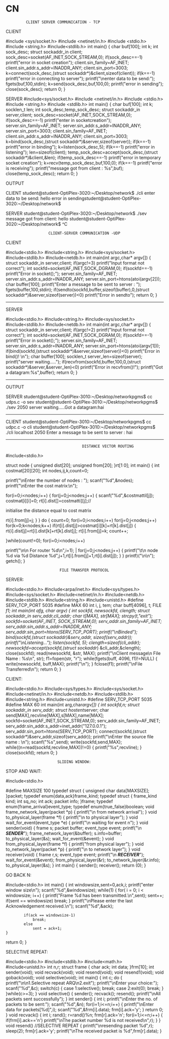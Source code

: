 # CN
		     CLIENT SERVER COMMUNICATION - TCP

CLIENT

#include <sys/socket.h>
#include <netinet/in.h>
#include <stdio.h>
#include <string.h>
#include<stdlib.h>
int main()
{
char buf[100];
int k;
int sock_desc;
struct sockaddr_in client;
sock_desc=socket(AF_INET,SOCK_STREAM,0);
if(sock_desc==-1)
printf("error in socket creation");
client.sin_family=AF_INET;
client.sin_addr.s_addr=INADDR_ANY;
client.sin_port=3003;
k=connect(sock_desc,(struct sockaddr*)&client,sizeof(client));
if(k==-1)
printf("error in connecting to server");
printf("\nenter data to be send:");
fgets(buf,100,stdin);
k=send(sock_desc,buf,100,0);
printf("error in sending");
close(sock_desc);
return 0;
}


SERVER
#include<sys/socket.h>
#include <netinet/in.h>
#include <stdio.h>
#include <string.h>
#include <stdlib.h>
int main()
{
char buf[100];
int k;
socklen_t len;
int sock_desc,temp_sock_desc;
struct sockaddr_in server,client;
sock_desc=socket(AF_INET,SOCK_STREAM,0);
if(sock_desc==-1)
printf("enter in socketcreation");
server.sin_family=AF_INET;
server.sin_addr.s_addr=INADDR_ANY;
server.sin_port=3003;
client.sin_family=AF_INET;
client.sin_addr.s_addr=INADDR_ANY;
client.sin_port=3003;
k=bind(sock_desc,(struct sockaddr*)&server,sizeof(server));
if(k==-1)
printf("error in binding");
k=listen(sock_desc,5);
if(k==-1)
printf("error in listening");
len=sizeof(client);
temp_sock_desc=accept(sock_desc,(struct sockaddr*)&client,&len);
if(temp_sock_desc==-1)
printf("error in temporary socket creation");
k=recv(temp_sock_desc,buf,100,0);
if(k==-1)
printf("error is receiving");
printf("message got from client : %s",buf);
close(temp_sock_desc);
return 0;
}

OUTPUT

CLIENT
student@student-OptiPlex-3020:~/Desktop/network$ ./cli
enter data to be send: hello
error in sendingstudent@student-OptiPlex-3020:~/Desktop/network$

SERVER
student@student-OptiPlex-3020:~/Desktop/network$ ./sev
message got from client: hello
student@student-OptiPlex-3020:~/Desktop/network$ ^C


                       CLIENT-SERVER COMMUNICATION -UDP
                                                                                          
CLIENT

#include<stdio.h>
#include<string.h>
#include<sys/socket.h>
#include<stdlib.h>
#include<netdb.h>
int main(int argc,char* argv[])
{
    struct sockaddr_in server,client;
    if(argc!=3)
    printf("Input format not correct");
    int sockfd=socket(AF_INET,SOCK_DGRAM,0);
    if(sockfd==-1)
    printf("Error in socket();");
    server.sin_family=AF_INET;
    server.sin_addr.s_addr=INADDR_ANY;
    server.sin_port=htons(atoi(argv[2]));
    char buffer[100];
    printf("Enter a message to be sent to server : ");
    fgets(buffer,100,stdin);
    if(sendto(sockfd,buffer,sizeof(buffer),0,(struct sockaddr*)&server,sizeof(server))<0)
    printf("Error in sendto");
    return 0;
}

********************************************************************************

SERVER


#include<stdio.h>
#include<string.h>
#include<sys/socket.h>
#include<stdlib.h>
#include<netdb.h>
int main(int argc,char* argv[])
{
    struct sockaddr_in server,client;
    if(argc!=2)
    printf("Input format not correct");
    int sockfd=socket(AF_INET,SOCK_DGRAM,0);
    if(sockfd==-1)
    printf("Error in socket();");
    server.sin_family=AF_INET;
    server.sin_addr.s_addr=INADDR_ANY;
    server.sin_port=htons(atoi(argv[1]));
    if(bind(sockfd,(struct sockaddr*)&server,sizeof(server))<0)
    printf("Error in bind()! \n");
    char buffer[100];
    socklen_t server_len=sizeof(server);
    printf("server waiting.....");
    if(recvfrom(sockfd,buffer,100,0,(struct sockaddr*)&server,&server_len)<0)
    printf("Error in recvfrom()!");
    printf("Got a datagram:%s",buffer);
    return 0;
}

********************************************************************************
OUTPUT

SERVER
student@student-OptiPlex-3010:~/Desktop/networkpgms$ cc udps.c -o sev
student@student-OptiPlex-3010:~/Desktop/networkpgms$ ./sev 2050
server waiting.....Got a datagram:hai

********************************************************************************
CLIENT
student@student-OptiPlex-3010:~/Desktop/networkpgms$ cc udpc.c -o cli
student@student-OptiPlex-3010:~/Desktop/networkpgms$ ./cli localhost 2050
Enter a message to be sent to server : hai

********************************************************************************


                                      DISTANCE VECTOR ROUTING

#include<stdio.h>

struct node
{
unsigned dist[20];
unsigned from[20];
}rt[1 0];
int main()
{
int costmat[20][20];
int nodes,ij,k,count=0;

printf("\nEnter the number of nodes : ");
scanf("%d",&nodes);
printf("\nEnter the cost matrix:\n");

for(i=0;i<nodes;i++)
{
for(j=0;j<nodes;j++)
{
scanf("%d",&costmattil[j]);
costmat[i][i]=0;
rt[i].dist[]=costmatti][j];//
 
initialise the distance equal to cost
matrix


rt{i].from[j]=j;
}
}
do
{
count=0;
for(i=0;i<nodes;i++)
for(j=0;j<nodes;j++)
for(k=0;k<nodes;k++)
if(rt[i].dist[j]>costmat[i][k]+rt|k].dist[j])
{
rt{i].dist[j]=rt[i].dist[k]+rt[k].dist[j];
rt[i].from[j]=k;
count++;

}while(count!=0);
for(i=0;i<nodes;i++)

printf("\n\n For router
%d\n",i+1); |
for(j=0;j<nodes;j++)
{
printf("\t\n node %d via %d Distance %d",j+1,rt[i].from[j]+1,rt[i].dist[j]);
}
}
printf)("\n\n");
getch();
}


                            FILE TRANSFER PROTOCOL
			    
SERVER:

#include<stdio.h>
#include<arpa/inet.h>
#include<sys/types.h>
#include<sys/socket.h>
#include<netinet/in.h>
#include<netdb.h>
#include<stdlib.h>
#include<string.h>
#include<unistd.h>
#define SERV_TCP_PORT 5035
#define MAX 60
int i, j, tem;
char buff[4096], t;
FILE *f1;
int main(int afg, char *argv)
{
       int sockfd, newsockfd, clength;
       struct sockaddr_in serv_addr,cli_addr;
       char t[MAX], str[MAX];
       strcpy(t,"exit");
       sockfd=socket(AF_INET, SOCK_STREAM,0);
       serv_addr.sin_family=AF_INET;
       serv_addr.sin_addr.s_addr=INADDR_ANY;
       serv_addr.sin_port=htons(SERV_TCP_PORT);
       printf("\nBinded");
       bind(sockfd,(struct sockaddr*)&serv_addr, sizeof(serv_addr));
       printf("\nListening...");
       listen(sockfd, 5);
       clength=sizeof(cli_addr);
       newsockfd=accept(sockfd,(struct sockaddr*) &cli_addr,&clength);
       close(sockfd);
       read(newsockfd, &str, MAX);
       printf("\nClient message\n File Name : %s\n", str);
       f1=fopen(str, "r");
       while(fgets(buff, 4096, f1)!=NULL)
       {
            write(newsockfd, buff,MAX);
            printf("\n");
       }
       fclose(f1);
       printf("\nFile Transferred\n");
       return 0;
}

CLIENT:

#include<stdio.h>
#include<sys/types.h>
#include<sys/socket.h>
#include<netinet/in.h>
#include<netdb.h>
#include<stdlib.h>
#include<string.h>
#include<unistd.h>
#define SERV_TCP_PORT 5035
#define MAX 60
int main(int arg,char*argv[])
{
       int sockfd,n;
       struct sockaddr_in serv_addr;
       struct hostent*server;
       char send[MAX],recvline[MAX],s[MAX],name[MAX];
       sockfd=socket(AF_INET,SOCK_STREAM,0);
       serv_addr.sin_family=AF_INET;
       serv_addr.sin_addr.s_addr=inet_addr("127.0.0.1");
       serv_addr.sin_port=htons(SERV_TCP_PORT);
       connect(sockfd,(struct sockaddr*)&serv_addr,sizeof(serv_addr));
       printf("\nEnter the source file name : \n");
       scanf("%s",send);
       write(sockfd,send,MAX);
       while((n=read(sockfd,recvline,MAX))!=0)
       {
          printf("%s",recvline);
       }
       close(sockfd);
       return 0;
}

       
                           SLIDING WINDOW:
		 
STOP AND WAIT:

#include<stdio.h>

#define MAXSIZE 100
typedef struct
{
unsigned char data[MAXSIZE];
}packet;
typedef enum{data,ack}frame_kind;
typedef struct
{
    frame_kind kind;
    int sq_no;
    int ack;
    packet info;
}frame;
typedef enum{frame_arrival}event_type;
typedef enum{true_false}boolean;
void frame_network_layer(packet *p)
{
    printf("\n from network arrival");
}
void to_physical_layer(frame *f)
{
    printf("\n to physical layer");
}
void wait_for_event(event_type *e)
{
    printf("\n waiting for event n");
}
void sender(void)
{
    frame s;
    packet buffer;
    event_type event;
    printf("\n ***SENDER***");
    frame_network_layer(&buffer);
    s.info=buffer;
    to_physical_layer(&s);
    wait_for_event(&event);
}
void from_physical_layer(frame *f)
{
    printf("from physical layer");
}
void to_network_layer(packet *p)
{
    printf("\n to network layer");
}
void receiver(void)
{
    frame r,s;
    event_type event;
    printf("\n ***RECEIVER***");
    wait_for_event(&event);
    from_physical_layer(&r);
    to_network_layer(&r.info);
    to_physical_layer(&s);
}
int main()
{
    sender();
    receiver();
return (0);
}

GO BACK N:

#include<stdio.h>
int main()
{
	int windowsize,sent=0,ack,i;
	printf("enter window size\n");
	scanf("%d",&windowsize);
	while(1)
	{
		for( i = 0; i < windowsize; i++)
			{
				printf("Frame %d has been transmitted.\n",sent);
				sent++;
				if(sent == windowsize)
					break;
			}
			printf("\nPlease enter the last Acknowledgement received.\n");
			scanf("%d",&ack);
			
			if(ack == windowsize-1)
				break;
			else
				sent = ack+1;
	}
return 0;
}

SELECTIVE REPEAT:

#include<stdio.h>
#include<stdlib.h>
#include<math.h>
#include<unistd.h>
int n,r;
struct frame
{
char ack;
int data;
}frm[10];
int sender(void);
void recvack(void);
void resend(void);
void resend1(void);
void goback(void);
void selective(void);
int main()
{
int c;
do
{
printf("\n\n1.Selective repeat ARQ\n2.exit");
printf("\nEnter your choice:");
scanf("%d",&c);
switch(c)
{
case 1:selective();
break;
case 2:exit(0);
break;
}
}while(c>=3);
}
void selective()
{
sender();
recvack();
resend();
printf("\nAll packets sent successfully");
}
int sender()
{
int i;
printf("\nEnter the no. of packets to be sent:");
scanf("%d",&n);
for(i=1;i<=n;i++)
{
printf("\nEnter data for packets[%d]",i);
scanf("%d",&frm[i].data);
frm[i].ack='y';
}
return 0;
}
void recvack()
{
int i;
rand();
r=rand()%n;
frm[r].ack='n';
for(i=1;i<=n;i++)
{
if(frm[i].ack=='n')
printf("\nThe packet number %d is not received\n",r);
}
}
void resend() //SELECTIVE REPEAT
{
printf("\nresending packet %d",r);
sleep(2);
frm[r].ack='y';
printf("\nThe received packet is %d",frm[r].data);
}



